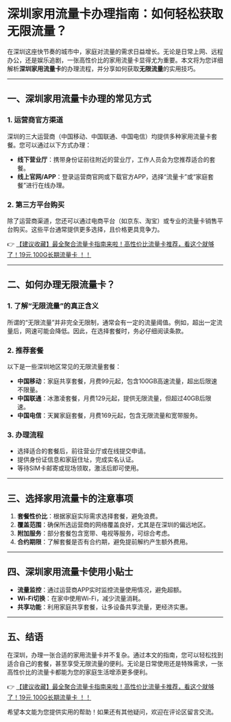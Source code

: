 # 深圳家用流量卡办理指南：如何轻松获取无限流量？

在深圳这座快节奏的城市中，家庭对流量的需求日益增长。无论是日常上网、远程办公，还是娱乐追剧，一张高性价比的家用流量卡显得尤为重要。本文将为您详细解析**深圳家用流量卡**的办理流程，并分享如何获取**无限流量**的实用技巧。

---

## 一、深圳家用流量卡办理的常见方式

### 1. 运营商官方渠道
深圳的三大运营商（中国移动、中国联通、中国电信）均提供多种家用流量卡套餐。您可以通过以下方式办理：
- **线下营业厅**：携带身份证前往附近的营业厅，工作人员会为您推荐适合的套餐。
- **线上官网/APP**：登录运营商官网或下载官方APP，选择“流量卡”或“家庭套餐”进行在线办理。

### 2. 第三方平台购买
除了运营商渠道，您还可以通过电商平台（如京东、淘宝）或专业的流量卡销售平台购买。这些平台通常提供更多选择，且价格更具竞争力。

👉 [【建议收藏】最全聚合流量卡指南来啦！高性价比流量卡推荐，看这个就够了！19元 100G长期流量卡 ！！](https://bit.ly/Liuliangka)

---

## 二、如何办理无限流量卡？

### 1. 了解“无限流量”的真正含义
所谓的“无限流量”并非完全无限制，通常会有一定的流量阈值。例如，超出一定流量后，网速可能会降低。因此，在选择套餐时，务必仔细阅读条款。

### 2. 推荐套餐
以下是一些深圳地区常见的无限流量套餐：
- **中国移动**：家庭共享套餐，月费99元起，包含100GB高速流量，超出后限速不限量。
- **中国联通**：冰激凌套餐，月费129元起，提供无限流量，但超过40GB后限速。
- **中国电信**：天翼家庭套餐，月费169元起，包含无限流量和宽带服务。

### 3. 办理流程
- 选择适合的套餐后，前往营业厅或在线提交申请。
- 提供身份证信息和家庭住址，完成实名认证。
- 等待SIM卡邮寄或现场领取，激活后即可使用。

---

## 三、选择家用流量卡的注意事项

1. **套餐性价比**：根据家庭实际需求选择套餐，避免浪费。
2. **覆盖范围**：确保所选运营商的网络覆盖良好，尤其是在深圳的偏远地区。
3. **附加服务**：部分套餐包含宽带、电视等服务，可综合考虑。
4. **合约期限**：了解套餐是否有合约期，避免提前解约产生额外费用。

---

## 四、深圳家用流量卡使用小贴士

- **流量监控**：通过运营商APP实时监控流量使用情况，避免超额。
- **Wi-Fi切换**：在家中使用Wi-Fi，减少流量消耗。
- **共享功能**：利用家庭共享套餐，让多设备共享流量，更经济实惠。

---

## 五、结语

在深圳，办理一张合适的家用流量卡并不复杂。通过本文的指南，您可以轻松找到适合自己的套餐，甚至享受无限流量的便利。无论是日常使用还是特殊需求，一张高性价比的流量卡都能为您的家庭生活增添更多便利。

👉 [【建议收藏】最全聚合流量卡指南来啦！高性价比流量卡推荐，看这个就够了！19元 100G长期流量卡 ！！](https://bit.ly/Liuliangka)

希望本文能为您提供实用的帮助！如果还有其他疑问，欢迎在评论区留言交流。